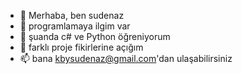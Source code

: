 - 👋 Merhaba, ben sudenaz
- 👀 programlamaya ilgim var
- 🌱 şuanda c# ve Python öğreniyorum 
- 💞️ farklı proje fikirlerine açığım 
- 📫 bana kbysudenaz@gmail.com'dan ulaşabilirsiniz 
